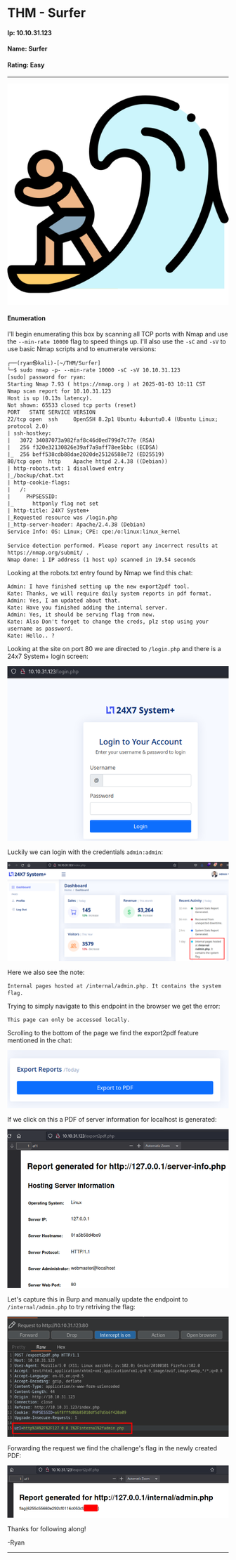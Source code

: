 # THM - Surfer

#### Ip: 10.10.31.123
#### Name: Surfer
#### Rating: Easy

------------------------------------------------

![thm_surfer_pic.png](../assets/surfer_assets/thm_surfer_pic.png)

#### Enumeration

I'll begin enumerating this box by scanning all TCP ports with Nmap and use the `--min-rate 10000` flag to speed things up. I'll also use the `-sC` and `-sV` to use basic Nmap scripts and to enumerate versions:

```
┌──(ryan㉿kali)-[~/THM/Surfer]
└─$ sudo nmap -p- --min-rate 10000 -sC -sV 10.10.31.123
[sudo] password for ryan: 
Starting Nmap 7.93 ( https://nmap.org ) at 2025-01-03 10:11 CST
Nmap scan report for 10.10.31.123
Host is up (0.13s latency).
Not shown: 65533 closed tcp ports (reset)
PORT   STATE SERVICE VERSION
22/tcp open  ssh     OpenSSH 8.2p1 Ubuntu 4ubuntu0.4 (Ubuntu Linux; protocol 2.0)
| ssh-hostkey: 
|   3072 34087073a982faf8c46d0ed799d7c77e (RSA)
|   256 f320e32130826e39af7a9aff78ee5bbc (ECDSA)
|_  256 beff538cdb88dae2020de25126588e72 (ED25519)
80/tcp open  http    Apache httpd 2.4.38 ((Debian))
| http-robots.txt: 1 disallowed entry 
|_/backup/chat.txt
| http-cookie-flags: 
|   /: 
|     PHPSESSID: 
|_      httponly flag not set
| http-title: 24X7 System+
|_Requested resource was /login.php
|_http-server-header: Apache/2.4.38 (Debian)
Service Info: OS: Linux; CPE: cpe:/o:linux:linux_kernel

Service detection performed. Please report any incorrect results at https://nmap.org/submit/ .
Nmap done: 1 IP address (1 host up) scanned in 19.54 seconds
```

Looking at the robots.txt entry found by Nmap we find this chat:

```
Admin: I have finished setting up the new export2pdf tool.
Kate: Thanks, we will require daily system reports in pdf format.
Admin: Yes, I am updated about that.
Kate: Have you finished adding the internal server.
Admin: Yes, it should be serving flag from now.
Kate: Also Don't forget to change the creds, plz stop using your username as password.
Kate: Hello.. ?
```

Looking at the site on port 80 we are directed to `/login.php` and there is a 24x7 System+ login screen:

![thm_surfer_site.png](../assets/surfer_assets/thm_surfer_site.png)

Luckily we can login with the credentials `admin:admin`:

![thm_surfer_in.png](../assets/surfer_assets/thm_surfer_in.png)

Here we also see the note:

```
Internal pages hosted at /internal/admin.php. It contains the system flag.
```

Trying to simply navigate to this endpoint in the browser we get the error:

```
This page can only be accessed locally.
```

Scrolling to the bottom of the page we find the export2pdf feature mentioned in the chat:

![thm_surfer_export.png](../assets/surfer_assets/thm_surfer_export.png)

If we click on this a PDF of server information for localhost is generated:

![thm_surfer_pdf.png](../assets/surfer_assets/thm_surfer_pdf.png)

Let's capture this in Burp and manually update the endpoint to `/internal/admin.php` to try retriving the flag:

![thm_surfer_burp.png](../assets/surfer_assets/thm_surfer_burp.png)

Forwarding the request we find the challenge's flag in the newly created PDF:

![thm_surfer_flag.png](../assets/surfer_assets/thm_surfer_flag.png)

Thanks for following along!

-Ryan

------------------------------------------------------
